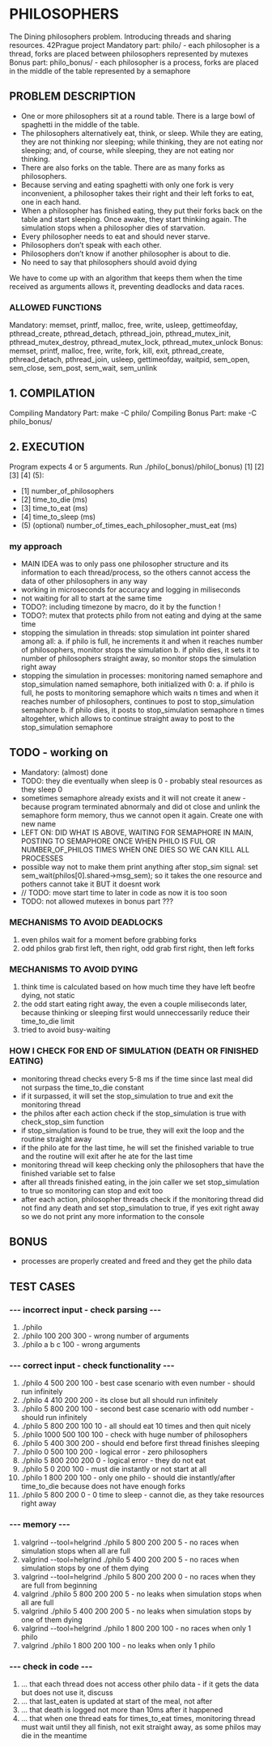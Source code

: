 # PHILOSOPHERS
The Dining philosophers problem. Introducing threads and sharing resources.
42Prague project
Mandatory part: philo/ - each philosopher is a thread, forks are placed between philosophers represented by mutexes
Bonus part: philo_bonus/ - each philosopher is a process, forks are placed in the middle of the table represented by a semaphore

## PROBLEM DESCRIPTION
- One or more philosophers sit at a round table. There is a large bowl of spaghetti in the middle of the table.
- The philosophers alternatively eat, think, or sleep. While they are eating, they are not thinking nor sleeping; while thinking, they are not eating nor sleeping; and, of course, while sleeping, they are not eating nor thinking.
- There are also forks on the table. There are as many forks as philosophers.
- Because serving and eating spaghetti with only one fork is very inconvenient, a
philosopher takes their right and their left forks to eat, one in each hand.
- When a philosopher has finished eating, they put their forks back on the table and start sleeping. Once awake, they start thinking again. The simulation stops when a philosopher dies of starvation.
- Every philosopher needs to eat and should never starve.
- Philosophers don’t speak with each other.
- Philosophers don’t know if another philosopher is about to die.
- No need to say that philosophers should avoid dying

We have to come up with an algorithm that keeps them  when the time received as arguments allows it, preventing deadlocks and data races. 

### ALLOWED FUNCTIONS
Mandatory: memset, printf, malloc, free, write, usleep, gettimeofday, pthread_create, pthread_detach, pthread_join, pthread_mutex_init, pthread_mutex_destroy, pthread_mutex_lock, pthread_mutex_unlock
Bonus: memset, printf, malloc, free, write, fork, kill, exit, pthread_create, pthread_detach, pthread_join, usleep, gettimeofday, waitpid, sem_open, sem_close, sem_post, sem_wait, sem_unlink

## 1. COMPILATION
Compiling Mandatory Part: make -C philo/
Compiling Bonus Part: make -C philo_bonus/

## 2. EXECUTION
Program expects 4 or 5 arguments. Run ./philo(_bonus)/philo(_bonus) [1] [2] [3] [4] (5): 
- [1] number_of_philosophers
- [2] time_to_die (ms)
- [3] time_to_eat (ms)
- [4] time_to_sleep (ms)
- (5) (optional) number_of_times_each_philosopher_must_eat (ms)

### my approach
- MAIN IDEA was to only pass one philosopher structure and its information to each thread/process, so the others cannot access the data of other philosophers in any way
- working in microseconds for accuracy and logging in miliseconds
- not waiting for all to start at the same time 
- TODO?: including timezone by macro, do it by the function !
- TODO?: mutex that protects philo from not eating and dying at the same time 
- stopping the simulation in threads: stop simulation int pointer shared among all:
a. if philo is full, he increments it and when it reaches number of philosophers, monitor stops the simulation
b. if philo dies, it sets it to number of philosophers straight away, so monitor stops the simulation right away
- stopping the simulation in processes: monitoring named semaphore and stop_simulation named semaphore, both initialized with 0:
a. if philo is full, he posts to monitoring semaphore which waits n times and when it reaches number of philosophers, continues to post to stop_simulation semaphore
b. if philo dies, it posts to stop_simulation semaphore n times altogehter, which allows to continue straight away to post to the stop_simulation semaphore

## TODO - working on
- Mandatory: (almost) done
- TODO: they die eventually when sleep is 0 - probably steal resources as they sleep 0
- sometimes semaphore already exists and it will not create it anew - because program terminated abnormaly and did ot close and unlink the semaphore form memory, thus we cannot open it again. Create one with new name 
- LEFT ON: DID WHAT IS ABOVE, WAITING FOR SEMAPHORE IN MAIN, POSTING TO SEMAPHORE ONCE WHEN PHILO IS FUL OR NUMBER_OF_PHILOS TIMES WHEN ONE DIES SO WE CAN KILL ALL PROCESSES
- possible way not to make them print anything after stop_sim signal: 	set sem_wait(philos[0].shared->msg_sem); so it takes the one resource and pothers cannot take it BUT it doesnt work 
- // TODO: move start time to later in code as now it is too soon
- TODO: not allowed mutexes in bonus part ??? 

### MECHANISMS TO AVOID DEADLOCKS
1. even philos wait for a moment before grabbing forks
2. odd philos grab first left, then right, odd grab first right, then left forks 

### MECHANISMS TO AVOID DYING
1. think time is calculated based on how much time they have left beofre dying, not static 
3. the odd start eating right away, the even a couple miliseconds later, because thinking or sleeping first would unneccessarily reduce their time_to_die limit
4. tried to avoid busy-waiting 

### HOW I CHECK FOR END OF SIMULATION (DEATH OR FINISHED EATING)
- monitoring thread checks every 5-8 ms if the time since last meal did not surpass the time_to_die constant 
- if it surpassed, it will set the stop_simulation to true and exit the monitoring thread
- the philos after each action check if the stop_simulation is true with check_stop_sim function 
- if stop_simulation is found to be true, they will exit the loop and the routine straight away
- if the philo ate for the last time, he will set the finished variable to true and the routine will exit after he ate for the last time 
- monitoring thread will keep checking only the philosophers that have the finished variable set to false
- after all threads finished eating, in the join caller we set stop_simulation to true so monitoring can stop and exit too
- after each action, philosopher threads check if the monitoring thread did not find any death and set stop_simulation to true, if yes exit right away so we do not print any more information to the console

## BONUS
- processes are properly created and freed and they get the philo data

## TEST CASES
### --- incorrect input - check parsing ---
1. ./philo
2. ./philo 100 200 300 - wrong number of arguments
3. ./philo a b c 100 - wrong arguments

### --- correct input - check functionality ---
1. ./philo 4 500 200 100 - best case scenario with even number - should run infinitely
2. ./philo 4 410 200 200 - its close but all should run infinitely
3. ./philo 5 800 200 100 - second best case scenario with odd number - should run infinitely
4. ./philo 5 800 200 100 10 - all should eat 10 times and then quit nicely
5. ./philo 1000 500 100 100 - check with huge number of philosophers
6. ./philo 5 400 300 200 - should end before first thread finishes sleeping
7. ./philo 0 500 100 200 - logical error - zero philosophers
8. ./philo 5 800 200 200 0 - logical error - they do not eat
9. ./philo 5 0 200 100 - must die instantly or not start at all
10. ./philo 1 800 200 100 - only one philo - should die instantly/after time_to_die because does not have enough forks 
11. ./philo 5 800 200 0 - 0 time to sleep - cannot die, as they take resources right away

### --- memory ---
1. valgrind --tool=helgrind ./philo 5 800 200 200 5 - no races when simulation stops when all are full
2. valgrind --tool=helgrind ./philo 5 400 200 200 5 - no races when simulation stops by one of them dying
3. valgrind --tool=helgrind ./philo 5 800 200 200 0 - no races when they are full from beginning
4. valgrind ./philo 5 800 200 200 5 - no leaks when simulation stops when all are full
5. valgrind ./philo 5 400 200 200 5 - no leaks when simulation stops by one of them dying
6. valgrind --tool=helgrind ./philo 1 800 200 100  - no races when only 1 philo
7. valgrind ./philo 1 800 200 100 - no leaks when only 1 philo

### --- check in code ---
1. ... that each thread does not access other philo data - if it gets the data but does not use it, discuss 
2. ... that last_eaten is updated at start of the meal, not after
3. ... that death is logged not more than 10ms after it happened
4. ... that when one thread eats for times_to_eat times, monitoring thread must wait until they all finish, not exit straight away, as some philos may die in the meantime
